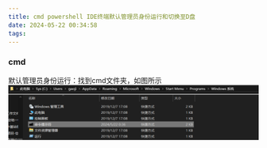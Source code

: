 ```yaml
---
title: cmd powershell IDE终端默认管理员身份运行和切换至D盘
date: 2024-05-22 00:34:58
tags:
---
```

### cmd
默认管理员身份运行：找到cmd文件夹，如图所示
![](./cmd-powershell-IDE终端默认管理员身份运行和切换至D盘/image.png)